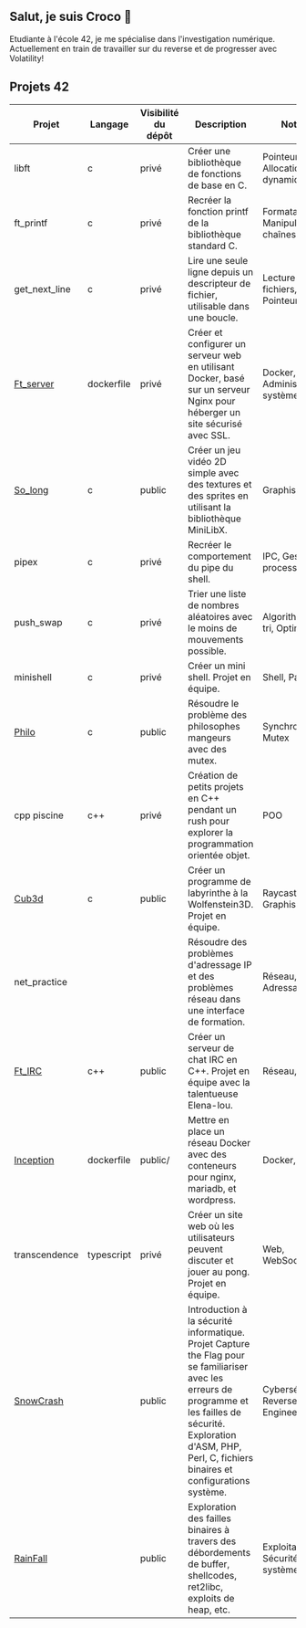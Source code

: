 ## Salut, je suis Croco 👋

Etudiante à l'école 42, je me spécialise dans l'investigation numérique. 
Actuellement en train de travailler sur du reverse et de progresser avec Volatility!


## Projets 42 

| Projet           | Langage                 | Visibilité du dépôt | Description | Notions |
|------------------|-------------------------|---------------------|-------------|---------|
| libft            | c                       | privé        | Créer une bibliothèque de fonctions de base en C. | Pointeurs, Allocation dynamique |
| ft_printf        | c                       | privé        | Recréer la fonction printf de la bibliothèque standard C. | Formatage, Manipulation de chaînes |
| get_next_line    | c                       | privé      | Lire une seule ligne depuis un descripteur de fichier, utilisable dans une boucle. | Lecture de fichiers, Pointeurs |
| [Ft_server](https://github.com/Croco41/ftserveur)        | dockerfile             | privé           | Créer et configurer un serveur web en utilisant Docker, basé sur un serveur Nginx pour héberger un site sécurisé avec SSL. | Docker, Administration système |
| [So_long](https://github.com/Croco41/so_long)          | c                       | public        | Créer un jeu vidéo 2D simple avec des textures et des sprites en utilisant la bibliothèque MiniLibX.                                 | Graphisme |
| pipex            | c                       | privé        | Recréer le comportement du pipe du shell. | IPC, Gestion de processus |
| push_swap        | c                       | privé        | Trier une liste de nombres aléatoires avec le moins de mouvements possible. | Algorithmes de tri, Optimisation |
| minishell        | c                       | privé        | Créer un mini shell. Projet en équipe. | Shell, Parsing |
| [Philo](https://github.com/Croco41/Philo)    | c                       | public       | Résoudre le problème des philosophes mangeurs avec des mutex. | Synchronisation, Mutex |
| cpp piscine      | c++                     | privé       | Création de petits projets en C++ pendant un rush pour explorer la programmation orientée objet. | POO |
| [Cub3d](https://github.com/Croco41/Team-CUB3D)          | c                       | public        | Créer un programme de labyrinthe à la Wolfenstein3D. Projet en équipe. | Raycasting, Graphisme |
| net_practice     |              |     | Résoudre des problèmes d'adressage IP et des problèmes réseau dans une interface de formation. | Réseau, Adressage IP |
| [Ft_IRC](https://github.com/Croco41/IRC)           | c++                     | public        | Créer un serveur de chat IRC en C++. Projet en équipe avec la talentueuse Elena-lou. | Réseau, C++ |
| [Inception](https://github.com/Croco41/Inception)        | dockerfile  | public/       | Mettre en place un réseau Docker avec des conteneurs pour nginx, mariadb, et wordpress. | Docker, DevOps |
| transcendence    | typescript | privé     | Créer un site web où les utilisateurs peuvent discuter et jouer au pong. Projet en équipe. | Web, WebSocket |
| [SnowCrash](https://github.com/Croco41/SnowCrash)       |        | public     | Introduction à la sécurité informatique. Projet Capture the Flag pour se familiariser avec les erreurs de programme et les failles de sécurité. Exploration d'ASM, PHP, Perl, C, fichiers binaires et configurations système. | Cybersécurité, Reverse Engineering |
| [RainFall](https://github.com/Croco41/RainFall)         |           | public     | Exploration des failles binaires à travers des débordements de buffer, shellcodes, ret2libc, exploits de heap, etc. | Exploitation, Sécurité système |





<!--
**Croco41/Croco41** is a ✨ _special_ ✨ repository because its `README.md` (this file) appears on your GitHub profile.

Here are some ideas to get you started:

- 🔭 I’m currently working on ...
- 🌱 I’m currently learning ...
- 👯 I’m looking to collaborate on ...
- 🤔 I’m looking for help with ...
- 💬 Ask me about ...
- 📫 How to reach me: ...
- 😄 Pronouns: ...
- ⚡ Fun fact: ...
-->
